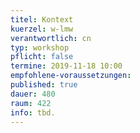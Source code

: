 ```yaml
---
titel: Kontext
kuerzel: w-lmw
verantwortlich: cn
typ: workshop
pflicht: false
termine: 2019-11-18 10:00
empfohlene-voraussetzungen:
published: true
dauer: 480
raum: 422
info: tbd.
---
```

